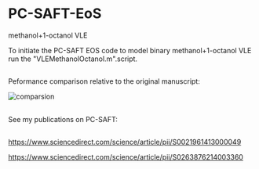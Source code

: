 # PC-SAFT-EoS
methanol+1-octanol VLE

To initiate the PC-SAFT EOS code to model binary methanol+1-octanol VLE run the "VLEMethanolOctanol.m".script.
##
Peformance comparison relative to the original manuscript:

![comparsion](https://user-images.githubusercontent.com/69915322/175785553-ca294bc9-f925-4f34-b572-2ddacd0bb8bf.jpg)
##
##
See my publications on PC-SAFT:
##

https://www.sciencedirect.com/science/article/pii/S0021961413000049

https://www.sciencedirect.com/science/article/pii/S0263876214003360

##
